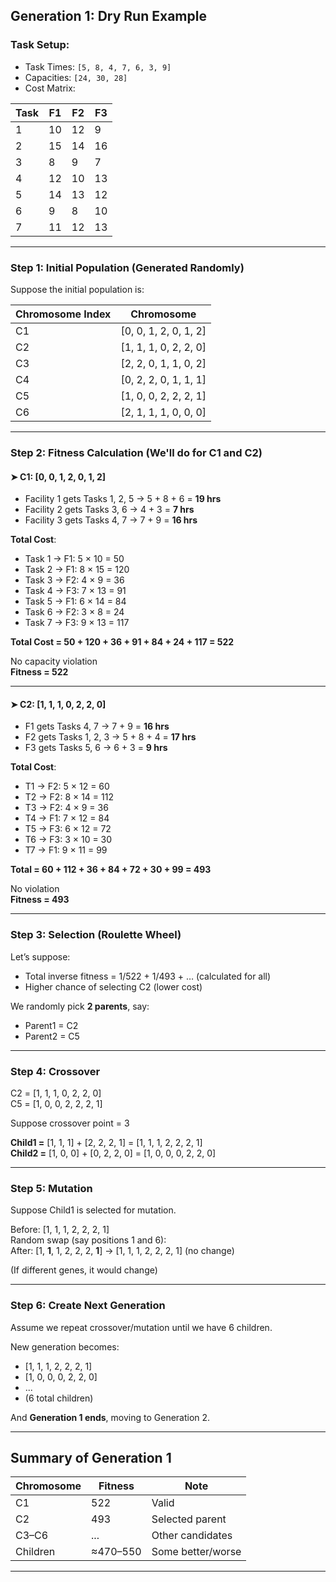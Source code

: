 

##  Generation 1: Dry Run Example

###  Task Setup:
- Task Times: `[5, 8, 4, 7, 6, 3, 9]`
- Capacities: `[24, 30, 28]`
- Cost Matrix:

| Task | F1 | F2 | F3 |
|------|----|----|----|
| 1    | 10 | 12 |  9 |
| 2    | 15 | 14 | 16 |
| 3    |  8 |  9 |  7 |
| 4    | 12 | 10 | 13 |
| 5    | 14 | 13 | 12 |
| 6    |  9 |  8 | 10 |
| 7    | 11 | 12 | 13 |

---

###  Step 1: Initial Population (Generated Randomly)
Suppose the initial population is:

| Chromosome Index | Chromosome                 |
|------------------|----------------------------|
| C1               | [0, 0, 1, 2, 0, 1, 2]       |
| C2               | [1, 1, 1, 0, 2, 2, 0]       |
| C3               | [2, 2, 0, 1, 1, 0, 2]       |
| C4               | [0, 2, 2, 0, 1, 1, 1]       |
| C5               | [1, 0, 0, 2, 2, 2, 1]       |
| C6               | [2, 1, 1, 1, 0, 0, 0]       |

---

###  Step 2: Fitness Calculation (We'll do for C1 and C2)

#### ➤ C1: [0, 0, 1, 2, 0, 1, 2]
- Facility 1 gets Tasks 1, 2, 5 → 5 + 8 + 6 = **19 hrs** 
- Facility 2 gets Tasks 3, 6 → 4 + 3 = **7 hrs** 
- Facility 3 gets Tasks 4, 7 → 7 + 9 = **16 hrs** 

**Total Cost**:
- Task 1 → F1: 5 × 10 = 50  
- Task 2 → F1: 8 × 15 = 120  
- Task 3 → F2: 4 × 9 = 36  
- Task 4 → F3: 7 × 13 = 91  
- Task 5 → F1: 6 × 14 = 84  
- Task 6 → F2: 3 × 8 = 24  
- Task 7 → F3: 9 × 13 = 117  

**Total Cost = 50 + 120 + 36 + 91 + 84 + 24 + 117 = 522**

 No capacity violation  
 **Fitness = 522**

---

#### ➤ C2: [1, 1, 1, 0, 2, 2, 0]
- F1 gets Tasks 4, 7 → 7 + 9 = **16 hrs** 
- F2 gets Tasks 1, 2, 3 → 5 + 8 + 4 = **17 hrs** 
- F3 gets Tasks 5, 6 → 6 + 3 = **9 hrs** 

**Total Cost**:
- T1 → F2: 5 × 12 = 60  
- T2 → F2: 8 × 14 = 112  
- T3 → F2: 4 × 9 = 36  
- T4 → F1: 7 × 12 = 84  
- T5 → F3: 6 × 12 = 72  
- T6 → F3: 3 × 10 = 30  
- T7 → F1: 9 × 11 = 99  

**Total = 60 + 112 + 36 + 84 + 72 + 30 + 99 = 493**

 No violation  
 **Fitness = 493**

---

###  Step 3: Selection (Roulette Wheel)

Let’s suppose:
- Total inverse fitness = 1/522 + 1/493 + … (calculated for all)
- Higher chance of selecting C2 (lower cost)

We randomly pick **2 parents**, say:
- Parent1 = C2
- Parent2 = C5

---

###  Step 4: Crossover

C2 = [1, 1, 1, 0, 2, 2, 0]  
C5 = [1, 0, 0, 2, 2, 2, 1]

Suppose crossover point = 3

**Child1 =** [1, 1, 1] + [2, 2, 2, 1] = [1, 1, 1, 2, 2, 2, 1]  
**Child2 =** [1, 0, 0] + [0, 2, 2, 0] = [1, 0, 0, 0, 2, 2, 0]

---

###  Step 5: Mutation

Suppose Child1 is selected for mutation.

Before: [1, 1, 1, 2, 2, 2, 1]  
Random swap (say positions 1 and 6):  
After: [1, **1**, 1, 2, 2, 2, **1**] → [1, 1, 1, 2, 2, 2, 1] (no change)

(If different genes, it would change)

---

###  Step 6: Create Next Generation

Assume we repeat crossover/mutation until we have 6 children.

New generation becomes:
- [1, 1, 1, 2, 2, 2, 1]
- [1, 0, 0, 0, 2, 2, 0]
- ...
- (6 total children)

And **Generation 1 ends**, moving to Generation 2.

---

##  Summary of Generation 1

| Chromosome | Fitness | Note               |
|------------|---------|--------------------|
| C1         | 522     | Valid              |
| C2         | 493     | Selected parent    |
| C3–C6      | ...     | Other candidates   |
| Children   | ≈470–550| Some better/worse  |

---


